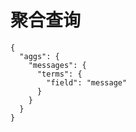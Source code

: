 # 聚合查询

```
{
  "aggs": {
    "messages": {
      "terms": {
        "field": "message"
      }
    }
  }
}

```


